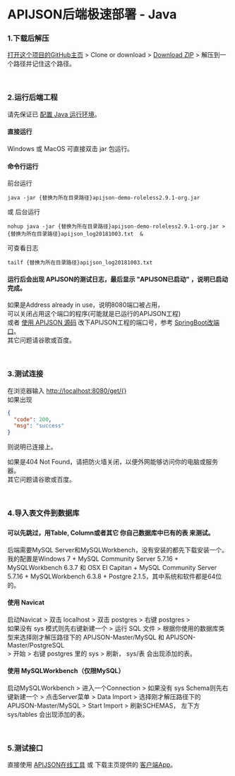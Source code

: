 # APIJSON后端极速部署 - Java

### 1.下载后解压

[打开这个项目的GitHub主页](https://github.com/TommyLemon/StaticResources) &gt; Clone or download &gt; [Download ZIP](https://github.com/TommyLemon/StaticResources/archive/master.zip) &gt; 解压到一个路径并记住这个路径。

<br />

### 2.运行后端工程

请先保证已 [配置 Java 运行环境](https://www.baidu.com/s?ie=utf-8&f=8&rsv_bp=1&rsv_idx=1&tn=baidu&wd=java%20%E7%8E%AF%E5%A2%83&oq=java%2520%25E8%25BF%2590%25E8%25A1%258C%25E7%258E%25AF%25E5%25A2%2583&rsv_pq=d879cd0700028015&rsv_t=657eXMFo1t2RvFyaDhC7V9OFMbKxOzGfNR5YwCGWfqBuY6aD3XAeUPePjlw&rqlang=cn&rsv_enter=1&rsv_sug3=3&rsv_sug1=2&rsv_sug7=100&rsv_sug2=0&inputT=296&rsv_sug4=626)。

#### 直接运行

Windows 或 MacOS 可直接双击 jar 包运行。

#### 命令行运行

前台运行
```
java -jar {替换为所在目录路径}apijson-demo-roleless2.9.1-org.jar
```

或 后台运行
```
nohup java -jar {替换为所在目录路径}apijson-demo-roleless2.9.1-org.jar > {替换为所在目录路径}apijson_log20181003.txt  &
```
可查看日志
```
tailf {替换为所在目录路径}apijson_log20181003.txt
```


<h4>运行后会出现 APIJSON的测试日志，最后显示 "APIJSON已启动" ，说明已启动完成。</h4>

如果是Address already in use，说明8080端口被占用，<br />
可以关闭占用这个端口的程序(可能就是已运行的APIJSON工程) <br />
或者 [使用 APIJSON 源码](https://github.com/TommyLemon/APIJSON/tree/master/APIJSON-Java-Server) 改下APIJSON工程的端口号，参考 [SpringBoot改端口](https://stackoverflow.com/questions/21083170/spring-boot-how-to-configure-port)。<br />
其它问题请谷歌或百度。

<br />

### 3.测试连接<br />
在浏览器输入 [http://localhost:8080/get/{}](http://localhost:8080/get/{}) <br />
如果出现
```json
{
  "code": 200,
  "msg": "success"
}
```
则说明已连接上。<br />

如果是404 Not Found，请把防火墙关闭，以便外网能够访问你的电脑或服务器。<br />
其它问题请谷歌或百度。

<br />

### 4.导入表文件到数据库<h3/>

<h4>可以先跳过，用Table, Column或者其它 你自己数据库中已有的表 来测试。</h4>

后端需要MySQL Server和MySQLWorkbench，没有安装的都先下载安装一个。<br />
我的配置是Windows 7 + MySQL Community Server 5.7.16 + MySQLWorkbench 6.3.7 和 OSX EI Capitan + MySQL Community Server 5.7.16 + MySQLWorkbench 6.3.8 + Postgre 2.1.5，其中系统和软件都是64位的。

#### 使用 Navicat
启动Navicat &gt; 双击 localhost &gt; 双击 postgres &gt; 右键 postgres &gt; <br /> 如果没有 sys 模式则先右键新建一个 &gt; 运行 SQL 文件 &gt; 根据你使用的数据库类型来选择刚才解压路径下的 APIJSON-Master/MySQL 和 APIJSON-Master/PostgreSQL <br />
&gt; 开始 &gt; 右键 postgres 里的 sys &gt; 刷新， sys/表 会出现添加的表。

#### 使用 MySQLWorkbench（仅限MySQL）
启动MySQLWorkbench &gt; 进入一个Connection &gt; 如果没有 sys Schema则先右键新建一个 &gt; 点击Server菜单 &gt; Data Import &gt; 选择刚才解压路径下的APIJSON-Master/MySQL &gt; Start Import &gt; 刷新SCHEMAS， 左下方 sys/tables 会出现添加的表。

<br />

### 5.测试接口<br />
直接使用 [APIJSON在线工具](http://apijson.cn/) 或 下载主页提供的 [客户端App](https://github.com/TommyLemon/APIJSON)。

<br />

